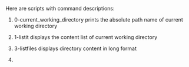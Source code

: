 Here are scripts with command descriptions:

1. 0-current_working_directory
prints the absolute path name of current working directory

2. 1-listit
displays the content list of current working directory

3. 3-listfiles
displays directory content in long format

4. 
